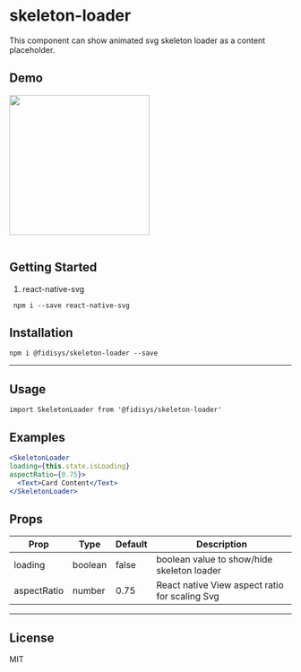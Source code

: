 # skeleton-loader

This component can show animated svg skeleton loader as a content placeholder.


## Demo
<table>
<tr>
<img src="https://user-images.githubusercontent.com/28846043/67078410-de700e80-f1ae-11e9-9a6b-0bcabec64dd3.gif" width="250">
</td>
</tr>
</table>

## Getting Started

1. react-native-svg

```
 npm i --save react-native-svg
```

## Installation
`` npm i @fidisys/skeleton-loader --save ``

___

## Usage

`` import SkeletonLoader from '@fidisys/skeleton-loader'
 ``


## Examples
```jsx
<SkeletonLoader
loading={this.state.isLoading}
aspectRatio={0.75}>
  <Text>Card Content</Text>
</SkeletonLoader>
```

## Props

| Prop           | Type   | Default   | Description                                           |
| -------------- | ------ | --------- | ----------------------------------------------------- |
| loading   | boolean | false | boolean value to show/hide skeleton loader                  |
| aspectRatio | number | 0.75 | React native View aspect ratio for scaling Svg                                       |


___

## License

MIT